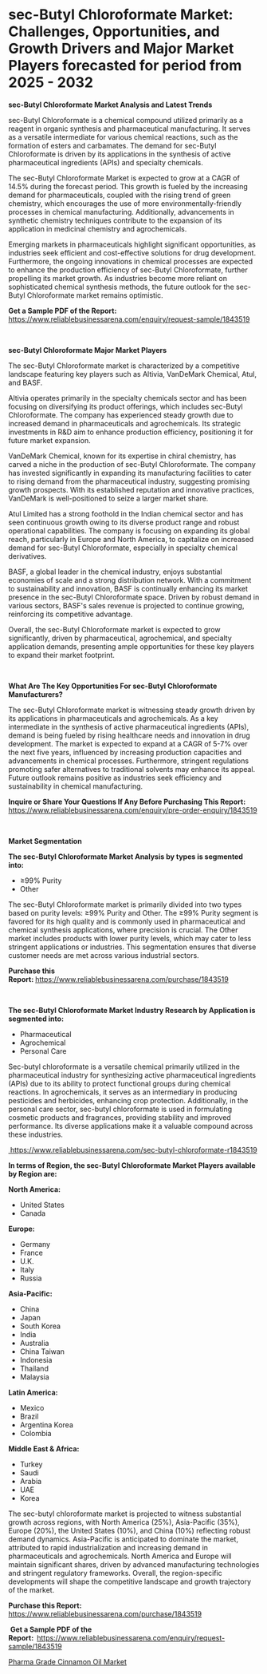 <p><h1>sec-Butyl Chloroformate Market: Challenges, Opportunities, and Growth Drivers and Major Market Players forecasted for period from 2025 - 2032</h1></p><p><strong>sec-Butyl Chloroformate Market Analysis and Latest Trends</strong></p>
<p><p>sec-Butyl Chloroformate is a chemical compound utilized primarily as a reagent in organic synthesis and pharmaceutical manufacturing. It serves as a versatile intermediate for various chemical reactions, such as the formation of esters and carbamates. The demand for sec-Butyl Chloroformate is driven by its applications in the synthesis of active pharmaceutical ingredients (APIs) and specialty chemicals.</p><p>The sec-Butyl Chloroformate Market is expected to grow at a CAGR of 14.5% during the forecast period. This growth is fueled by the increasing demand for pharmaceuticals, coupled with the rising trend of green chemistry, which encourages the use of more environmentally-friendly processes in chemical manufacturing. Additionally, advancements in synthetic chemistry techniques contribute to the expansion of its application in medicinal chemistry and agrochemicals.</p><p>Emerging markets in pharmaceuticals highlight significant opportunities, as industries seek efficient and cost-effective solutions for drug development. Furthermore, the ongoing innovations in chemical processes are expected to enhance the production efficiency of sec-Butyl Chloroformate, further propelling its market growth. As industries become more reliant on sophisticated chemical synthesis methods, the future outlook for the sec-Butyl Chloroformate market remains optimistic.</p></p>
<p><strong>Get a Sample PDF of the Report:&nbsp;</strong> <a href="https://www.reliablebusinessarena.com/enquiry/request-sample/1843519?utm_campaign=2111&utm_medium=2&utm_source=Github&utm_content=ia&utm_term=03022025&utm_id=sec-butyl-chloroformate">https://www.reliablebusinessarena.com/enquiry/request-sample/1843519</a></p>
<p>&nbsp;</p>
<p><strong>sec-Butyl Chloroformate Major Market Players</strong></p>
<p><p>The sec-Butyl Chloroformate market is characterized by a competitive landscape featuring key players such as Altivia, VanDeMark Chemical, Atul, and BASF. </p><p>Altivia operates primarily in the specialty chemicals sector and has been focusing on diversifying its product offerings, which includes sec-Butyl Chloroformate. The company has experienced steady growth due to increased demand in pharmaceuticals and agrochemicals. Its strategic investments in R&D aim to enhance production efficiency, positioning it for future market expansion.</p><p>VanDeMark Chemical, known for its expertise in chiral chemistry, has carved a niche in the production of sec-Butyl Chloroformate. The company has invested significantly in expanding its manufacturing facilities to cater to rising demand from the pharmaceutical industry, suggesting promising growth prospects. With its established reputation and innovative practices, VanDeMark is well-positioned to seize a larger market share.</p><p>Atul Limited has a strong foothold in the Indian chemical sector and has seen continuous growth owing to its diverse product range and robust operational capabilities. The company is focusing on expanding its global reach, particularly in Europe and North America, to capitalize on increased demand for sec-Butyl Chloroformate, especially in specialty chemical derivatives.</p><p>BASF, a global leader in the chemical industry, enjoys substantial economies of scale and a strong distribution network. With a commitment to sustainability and innovation, BASF is continually enhancing its market presence in the sec-Butyl Chloroformate space. Driven by robust demand in various sectors, BASF's sales revenue is projected to continue growing, reinforcing its competitive advantage.</p><p>Overall, the sec-Butyl Chloroformate market is expected to grow significantly, driven by pharmaceutical, agrochemical, and specialty application demands, presenting ample opportunities for these key players to expand their market footprint.</p></p>
<p>&nbsp;</p>
<p><strong>What Are The Key Opportunities For sec-Butyl Chloroformate Manufacturers?</strong></p>
<p><p>The sec-Butyl Chloroformate market is witnessing steady growth driven by its applications in pharmaceuticals and agrochemicals. As a key intermediate in the synthesis of active pharmaceutical ingredients (APIs), demand is being fueled by rising healthcare needs and innovation in drug development. The market is expected to expand at a CAGR of 5-7% over the next five years, influenced by increasing production capacities and advancements in chemical processes. Furthermore, stringent regulations promoting safer alternatives to traditional solvents may enhance its appeal. Future outlook remains positive as industries seek efficiency and sustainability in chemical manufacturing.</p></p>
<p><strong>Inquire or Share Your Questions If Any Before Purchasing This Report:</strong> <a href="https://www.reliablebusinessarena.com/enquiry/pre-order-enquiry/1843519?utm_campaign=2111&utm_medium=2&utm_source=Github&utm_content=ia&utm_term=03022025&utm_id=sec-butyl-chloroformate">https://www.reliablebusinessarena.com/enquiry/pre-order-enquiry/1843519</a></p>
<p>&nbsp;</p>
<p><strong>Market Segmentation</strong></p>
<p><strong>The sec-Butyl Chloroformate Market Analysis by types is segmented into:</strong></p>
<p><ul><li>≥99% Purity</li><li>Other</li></ul></p>
<p><p>The sec-Butyl Chloroformate market is primarily divided into two types based on purity levels: ≥99% Purity and Other. The ≥99% Purity segment is favored for its high quality and is commonly used in pharmaceutical and chemical synthesis applications, where precision is crucial. The Other market includes products with lower purity levels, which may cater to less stringent applications or industries. This segmentation ensures that diverse customer needs are met across various industrial sectors.</p></p>
<p><strong>Purchase this Report:&nbsp;</strong><a href="https://www.reliablebusinessarena.com/purchase/1843519?utm_campaign=2111&utm_medium=2&utm_source=Github&utm_content=ia&utm_term=03022025&utm_id=sec-butyl-chloroformate">https://www.reliablebusinessarena.com/purchase/1843519</a></p>
<p>&nbsp;</p>
<p><strong>The sec-Butyl Chloroformate Market Industry Research by Application is segmented into:</strong></p>
<p><ul><li>Pharmaceutical</li><li>Agrochemical</li><li>Personal Care</li></ul></p>
<p><p>Sec-butyl chloroformate is a versatile chemical primarily utilized in the pharmaceutical industry for synthesizing active pharmaceutical ingredients (APIs) due to its ability to protect functional groups during chemical reactions. In agrochemicals, it serves as an intermediary in producing pesticides and herbicides, enhancing crop protection. Additionally, in the personal care sector, sec-butyl chloroformate is used in formulating cosmetic products and fragrances, providing stability and improved performance. Its diverse applications make it a valuable compound across these industries.</p></p>
<p><a href="https://www.reliablebusinessarena.com/sec-butyl-chloroformate-r1843519?utm_campaign=2111&utm_medium=2&utm_source=Github&utm_content=ia&utm_term=03022025&utm_id=sec-butyl-chloroformate">&nbsp;https://www.reliablebusinessarena.com/sec-butyl-chloroformate-r1843519</a></p>
<p><strong>In terms of Region, the sec-Butyl Chloroformate Market Players available by Region are:</strong></p>
<p>
    <p> <strong> North America: </strong>
        <ul>
            <li>United States</li>
            <li>Canada</li>
        </ul>
        </p> 
    <p> <strong> Europe: </strong>
        <ul>
            <li>Germany</li>
            <li>France</li>
            <li>U.K.</li>
            <li>Italy</li>
            <li>Russia</li>
        </ul>
        </p> 
    <p> <strong> Asia-Pacific: </strong>
        <ul>
            <li>China</li>
            <li>Japan</li>
            <li>South Korea</li>
            <li>India</li>
            <li>Australia</li>
            <li>China Taiwan</li>
            <li>Indonesia</li>
            <li>Thailand</li>
            <li>Malaysia</li>
        </ul>
        </p> 
    <p> <strong> Latin America: </strong>
        <ul>
            <li>Mexico</li>
            <li>Brazil</li>
            <li>Argentina Korea</li>
            <li>Colombia</li>
        </ul>
        </p> 
    <p> <strong> Middle East & Africa: </strong>
        <ul>
            <li>Turkey</li>
            <li>Saudi</li>
            <li>Arabia</li>
            <li>UAE</li>
            <li>Korea</li>
        </ul>
    </p>
    </p>
<p><p>The sec-butyl chloroformate market is projected to witness substantial growth across regions, with North America (25%), Asia-Pacific (35%), Europe (20%), the United States (10%), and China (10%) reflecting robust demand dynamics. Asia-Pacific is anticipated to dominate the market, attributed to rapid industrialization and increasing demand in pharmaceuticals and agrochemicals. North America and Europe will maintain significant shares, driven by advanced manufacturing technologies and stringent regulatory frameworks. Overall, the region-specific developments will shape the competitive landscape and growth trajectory of the market.</p></p>
<p><strong>Purchase this Report: </strong><a href="https://www.reliablebusinessarena.com/purchase/1843519?utm_campaign=2111&utm_medium=2&utm_source=Github&utm_content=ia&utm_term=03022025&utm_id=sec-butyl-chloroformate">https://www.reliablebusinessarena.com/purchase/1843519</a></p>
<p>&nbsp;<strong>Get a Sample PDF of the Report:&nbsp;&nbsp;</strong><a href="https://www.reliablebusinessarena.com/enquiry/request-sample/1843519?utm_campaign=2111&utm_medium=2&utm_source=Github&utm_content=ia&utm_term=03022025&utm_id=sec-butyl-chloroformate">https://www.reliablebusinessarena.com/enquiry/request-sample/1843519</a></p>
<p><strong></strong></p>
<p><p><a href="https://github.com/lindaopodray/Market-Research-Report-List-1/blob/main/pharma-grade-cinnamon-oil-market.md?utm_campaign=2111&utm_medium=2&utm_source=Github&utm_content=ia&utm_term=03022025&utm_id=sec-butyl-chloroformate">Pharma Grade Cinnamon Oil Market</a></p></p>